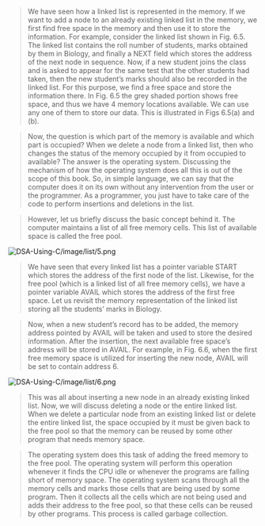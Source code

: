 
 >  We have seen how a linked list is represented in the memory. If we want to add a node to an already 
existing linked list in the memory, we first find free space in the memory and then use it to store 
the information. For example, consider the linked list shown in Fig. 6.5. The linked list contains 
the roll number of students, marks obtained by them in Biology, and finally a NEXT field which 
stores the address of the next node in sequence. Now, if a new student joins the class and is asked 
to appear for the same test that the other students had taken, then the new student’s marks should 
also be recorded in the linked list. For this purpose, we find a free space and store the information 
there. In Fig. 6.5 the grey shaded portion shows free space, and thus we have 4 memory locations 
available. We can use any one of them to store our data. This is illustrated in Figs 6.5(a) and (b).
 

 > Now, the question is which part of the memory is available and which part is occupied? When 
we delete a node from a linked list, then who changes the status of the memory occupied by it 
from occupied to available? The answer is the operating system. Discussing the mechanism of 
how the operating system does all this is out of the scope of this book. So, in simple language, 
we can say that the computer does it on its own without any intervention from the user or the 
programmer. As a programmer, you just have to take care of the code to perform insertions and 
deletions in the list.
 

 > However, let us briefly discuss the basic concept behind it. The computer maintains a list of 
all free memory cells. This list of available space is called the free pool.
 

 ![DSA-Using-C/image/list/5.png](DSA-Using-C/image/list/5.png) 

 > We have seen that every linked list has a pointer variable START which stores the address of the 
first node of the list. Likewise, for the free pool (which is a linked list of all free memory cells), 
we have a pointer variable AVAIL which stores the address of the first free space. Let us revisit the 
memory representation of the linked list storing all the students’ marks in Biology.
 

 >  Now, when a new student’s record has to be added, the memory address pointed by AVAIL will be 
taken and used to store the desired information. After the insertion, the next available free space’s 
address will be stored in AVAIL. For example, in Fig. 6.6, when the first free memory space is 
utilized for inserting the new node, AVAIL will be set to contain address 6.
 

 ![DSA-Using-C/image/list/6.png](DSA-Using-C/image/list/6.png) 

 > This was all about inserting a new node in 
an already existing linked list. Now, we will 
discuss deleting a node or the entire linked 
list. When we delete a particular node from an 
existing linked list or delete the entire linked 
list, the space occupied by it must be given 
back to the free pool so that the memory can 
be reused by some other program that needs 
memory space.
 

 > The operating system does this task of 
adding the freed memory to the free pool. The 
operating system will perform this operation 
whenever it finds the CPU idle or whenever the 
programs are falling short of memory space. 
The operating system scans through all the 
memory cells and marks those cells that are 
being used by some program. Then it collects 
all the cells which are not being used and adds 
their address to the free pool, so that these cells can be reused by other programs. This process 
is called garbage collection.
 
